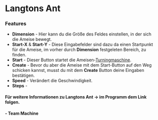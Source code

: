 # Langtons Ant
### Features
- **Dimension** - Hier kann du die Größe des Feldes einstellen, in der sich die Ameise bewegt.
- **Start-X** & **Start-Y** - Diese Eingabefelder sind dazu da einen Startpunkt für die Ameise, im vorher durch **Dimension** festgeleten Bereich, zu finden.
- **Start** - Dieser Button startet die Ameisen-[Turningmaschine](https://de.wikipedia.org/wiki/Turingmaschine).
- **Create** - Bevor du aber die Ameise mit dem Start-Button auf den Weg schicken kannst, musst du mit dem **Create** Button deine Eingaben bestätigen.
- **Speed** - Verändert die Geschwindigkeit.
- **Steps** - 

#### Für weitere Informationen zu Langtons Ant -> im Programm dem Link folgen.
#### - Team Machine